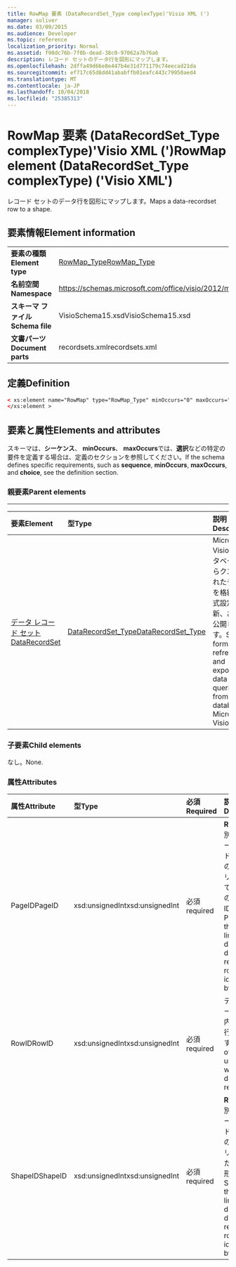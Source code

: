```yaml
---
title: RowMap 要素 (DataRecordSet_Type complexType)'Visio XML (')
manager: soliver
ms.date: 03/09/2015
ms.audience: Developer
ms.topic: reference
localization_priority: Normal
ms.assetid: f90dc76b-7f0b-dead-38c0-97062a7b76a6
description: レコード セットのデータ行を図形にマップします。
ms.openlocfilehash: 2dffa49d66e8e447b4e31d771179c74eecad21da
ms.sourcegitcommit: ef717c65d8dd41ababffb01eafc443c79950aed4
ms.translationtype: MT
ms.contentlocale: ja-JP
ms.lasthandoff: 10/04/2018
ms.locfileid: "25385313"
---
```

# <a name="rowmap-element-datarecordsettype-complextype-visio-xml"></a><span data-ttu-id="2fba9-103">RowMap 要素 (DataRecordSet_Type complexType)'Visio XML (')</span><span class="sxs-lookup"><span data-stu-id="2fba9-103">RowMap element (DataRecordSet_Type complexType) ('Visio XML')</span></span>

<span data-ttu-id="2fba9-104">レコード セットのデータ行を図形にマップします。</span><span class="sxs-lookup"><span data-stu-id="2fba9-104">Maps a data-recordset row to a shape.</span></span>
  
## <a name="element-information"></a><span data-ttu-id="2fba9-105">要素情報</span><span class="sxs-lookup"><span data-stu-id="2fba9-105">Element information</span></span>

|||
|:-----|:-----|
|<span data-ttu-id="2fba9-106">**要素の種類**</span><span class="sxs-lookup"><span data-stu-id="2fba9-106">**Element type**</span></span> <br/> |[<span data-ttu-id="2fba9-107">RowMap_Type</span><span class="sxs-lookup"><span data-stu-id="2fba9-107">RowMap_Type</span></span>](rowmap_type-complextypevisio-xml.md) <br/> |
|<span data-ttu-id="2fba9-108">**名前空間**</span><span class="sxs-lookup"><span data-stu-id="2fba9-108">**Namespace**</span></span> <br/> |https://schemas.microsoft.com/office/visio/2012/main  <br/> |
|<span data-ttu-id="2fba9-109">**スキーマ ファイル**</span><span class="sxs-lookup"><span data-stu-id="2fba9-109">**Schema file**</span></span> <br/> |<span data-ttu-id="2fba9-110">VisioSchema15.xsd</span><span class="sxs-lookup"><span data-stu-id="2fba9-110">VisioSchema15.xsd</span></span>  <br/> |
|<span data-ttu-id="2fba9-111">**文書パーツ**</span><span class="sxs-lookup"><span data-stu-id="2fba9-111">**Document parts**</span></span> <br/> |<span data-ttu-id="2fba9-112">recordsets.xml</span><span class="sxs-lookup"><span data-stu-id="2fba9-112">recordsets.xml</span></span>  <br/> |
   
## <a name="definition"></a><span data-ttu-id="2fba9-113">定義</span><span class="sxs-lookup"><span data-stu-id="2fba9-113">Definition</span></span>

```XML
< xs:element name="RowMap" type="RowMap_Type" minOccurs="0" maxOccurs="unbounded" >
</xs:element >
```

## <a name="elements-and-attributes"></a><span data-ttu-id="2fba9-114">要素と属性</span><span class="sxs-lookup"><span data-stu-id="2fba9-114">Elements and attributes</span></span>

<span data-ttu-id="2fba9-115">スキーマは、**シーケンス**、 **minOccurs**、 **maxOccurs**では、**選択**などの特定の要件を定義する場合は、定義のセクションを参照してください。</span><span class="sxs-lookup"><span data-stu-id="2fba9-115">If the schema defines specific requirements, such as **sequence**, **minOccurs**, **maxOccurs**, and **choice**, see the definition section.</span></span> 
  
### <a name="parent-elements"></a><span data-ttu-id="2fba9-116">親要素</span><span class="sxs-lookup"><span data-stu-id="2fba9-116">Parent elements</span></span>

****

|<span data-ttu-id="2fba9-117">**要素**</span><span class="sxs-lookup"><span data-stu-id="2fba9-117">**Element**</span></span>|<span data-ttu-id="2fba9-118">**型**</span><span class="sxs-lookup"><span data-stu-id="2fba9-118">**Type**</span></span>|<span data-ttu-id="2fba9-119">**説明**</span><span class="sxs-lookup"><span data-stu-id="2fba9-119">**Description**</span></span>|
|:-----|:-----|:-----|
|[<span data-ttu-id="2fba9-120">データ レコード セット</span><span class="sxs-lookup"><span data-stu-id="2fba9-120">DataRecordSet</span></span>](datarecordset-element-datarecordsets_type-complextypevisio-xml.md) <br/> |[<span data-ttu-id="2fba9-121">DataRecordSet_Type</span><span class="sxs-lookup"><span data-stu-id="2fba9-121">DataRecordSet_Type</span></span>](datarecordset_type-complextypevisio-xml.md) <br/> |<span data-ttu-id="2fba9-122">Microsoft Visio のデータベースからクエリされたデータを格納、書式設定、更新、および公開します。</span><span class="sxs-lookup"><span data-stu-id="2fba9-122">Stores, formats, refreshes, and exposes data queried from a database in Microsoft Visio.</span></span>  <br/> |
   
### <a name="child-elements"></a><span data-ttu-id="2fba9-123">子要素</span><span class="sxs-lookup"><span data-stu-id="2fba9-123">Child elements</span></span>

<span data-ttu-id="2fba9-124">なし。</span><span class="sxs-lookup"><span data-stu-id="2fba9-124">None.</span></span>
  
### <a name="attributes"></a><span data-ttu-id="2fba9-125">属性</span><span class="sxs-lookup"><span data-stu-id="2fba9-125">Attributes</span></span>

|<span data-ttu-id="2fba9-126">**属性**</span><span class="sxs-lookup"><span data-stu-id="2fba9-126">**Attribute**</span></span>|<span data-ttu-id="2fba9-127">**型**</span><span class="sxs-lookup"><span data-stu-id="2fba9-127">**Type**</span></span>|<span data-ttu-id="2fba9-128">**必須**</span><span class="sxs-lookup"><span data-stu-id="2fba9-128">**Required**</span></span>|<span data-ttu-id="2fba9-129">**説明**</span><span class="sxs-lookup"><span data-stu-id="2fba9-129">**Description**</span></span>|<span data-ttu-id="2fba9-130">**使用可能な値**</span><span class="sxs-lookup"><span data-stu-id="2fba9-130">**Possible values**</span></span>|
|:-----|:-----|:-----|:-----|:-----|
|<span data-ttu-id="2fba9-131">PageID</span><span class="sxs-lookup"><span data-stu-id="2fba9-131">PageID</span></span>  <br/> |<span data-ttu-id="2fba9-132">xsd:unsignedInt</span><span class="sxs-lookup"><span data-stu-id="2fba9-132">xsd:unsignedInt</span></span>  <br/> |<span data-ttu-id="2fba9-133">必須</span><span class="sxs-lookup"><span data-stu-id="2fba9-133">required</span></span>  <br/> |<span data-ttu-id="2fba9-134">**RowID**で識別されるデータ レコード セット行のデータにリンクされている図形のページの ID です。</span><span class="sxs-lookup"><span data-stu-id="2fba9-134">Page ID of the shape linked to data in the data-recordset row identified by **RowID**.</span></span>  <br/> |<span data-ttu-id="2fba9-135">Xsd:unsignedInt の値を入力します。</span><span class="sxs-lookup"><span data-stu-id="2fba9-135">Values of the xsd:unsignedInt type.</span></span>  <br/> |
|<span data-ttu-id="2fba9-136">RowID</span><span class="sxs-lookup"><span data-stu-id="2fba9-136">RowID</span></span>  <br/> |<span data-ttu-id="2fba9-137">xsd:unsignedInt</span><span class="sxs-lookup"><span data-stu-id="2fba9-137">xsd:unsignedInt</span></span>  <br/> |<span data-ttu-id="2fba9-138">必須</span><span class="sxs-lookup"><span data-stu-id="2fba9-138">required</span></span>  <br/> |<span data-ttu-id="2fba9-139">データ レコード セット内で一意の行の行 ID です。</span><span class="sxs-lookup"><span data-stu-id="2fba9-139">Row ID of the row, unique within the data recordset.</span></span>  <br/> |<span data-ttu-id="2fba9-140">Xsd:unsignedInt の値を入力します。</span><span class="sxs-lookup"><span data-stu-id="2fba9-140">Values of the xsd:unsignedInt type.</span></span>  <br/> |
|<span data-ttu-id="2fba9-141">ShapeID</span><span class="sxs-lookup"><span data-stu-id="2fba9-141">ShapeID</span></span>  <br/> |<span data-ttu-id="2fba9-142">xsd:unsignedInt</span><span class="sxs-lookup"><span data-stu-id="2fba9-142">xsd:unsignedInt</span></span>  <br/> |<span data-ttu-id="2fba9-143">必須</span><span class="sxs-lookup"><span data-stu-id="2fba9-143">required</span></span>  <br/> |<span data-ttu-id="2fba9-144">**RowID**で識別されるデータ レコード セット行のデータにリンクされた図形の図形 ID です。</span><span class="sxs-lookup"><span data-stu-id="2fba9-144">Shape ID of the shape linked to data in the data-recordset row identified by **RowID**.</span></span>  <br/> |<span data-ttu-id="2fba9-145">Xsd:unsignedInt の値を入力します。</span><span class="sxs-lookup"><span data-stu-id="2fba9-145">Values of the xsd:unsignedInt type.</span></span>  <br/> |
   

